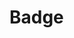 <EuiPageHeader>
  <EuiPageHeaderSection>
    <EuiTitle @size="l">
      <h1>
        Badge
      </h1>
    </EuiTitle>
  </EuiPageHeaderSection>
</EuiPageHeader>